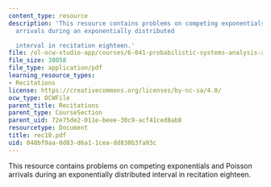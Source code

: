 ```yaml
---
content_type: resource
description: 'This resource contains problems on competing exponentials and Poisson
  arrivals during an exponentially distributed

  interval in recitation eighteen.'
file: /ol-ocw-studio-app/courses/6-041-probabilistic-systems-analysis-and-applied-probability-spring-2006/048bf9aa0d83d6a11ceadd830b3fa93c_rec18.pdf
file_size: 38058
file_type: application/pdf
learning_resource_types:
- Recitations
license: https://creativecommons.org/licenses/by-nc-sa/4.0/
ocw_type: OCWFile
parent_title: Recitations
parent_type: CourseSection
parent_uid: 72e75de2-011e-beee-30c9-acf41ced8ab8
resourcetype: Document
title: rec18.pdf
uid: 048bf9aa-0d83-d6a1-1cea-dd830b3fa93c
---
```

This resource contains problems on competing exponentials and Poisson arrivals during an exponentially distributed
interval in recitation eighteen.